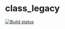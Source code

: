 # class_legacy
[![Build status](https://ci.appveyor.com/api/projects/status/ly82sqdlnbbxw5g4?svg=true)](https://ci.appveyor.com/project/Legata/class-legacy)
